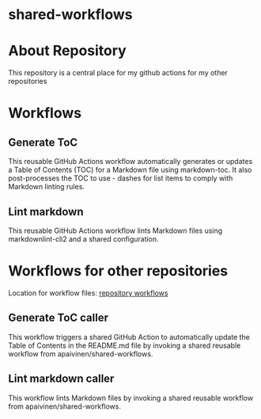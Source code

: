 # shared-workflows

<!-- toc -->

<!-- tocstop -->

# About Repository

This repository is a central place for my github actions for my  other repositories

# Workflows

## Generate ToC

This reusable GitHub Actions workflow automatically generates or updates a Table of Contents (TOC) for a Markdown file using markdown-toc. It also post-processes the TOC to use - dashes for list items to comply with Markdown linting rules.

## Lint markdown

This reusable GitHub Actions workflow lints Markdown files using markdownlint-cli2 and a shared configuration.

# Workflows for other repositories

Location for workflow files: [repository workflows](./repository%20workflows/)

## Generate ToC caller

This workflow triggers a shared GitHub Action to automatically update the Table of Contents in the README.md file by invoking a shared reusable workflow from apaivinen/shared-workflows.

## Lint markdown caller

This workflow lints Markdown files by invoking a shared reusable workflow from apaivinen/shared-workflows.
